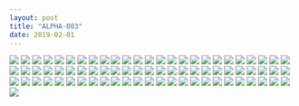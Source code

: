 ```yaml
---
layout: post
title: "ALPHA-003"
date: 2019-02-01
---
```


![](https://raw.githubusercontent.com/congcongjoy/ModelSpace/master/森萝财团/ALPHA/ALPHA-003/honghuatu.net(1).jpg)
![](https://raw.githubusercontent.com/congcongjoy/ModelSpace/master/森萝财团/ALPHA/ALPHA-003/honghuatu.net(2).jpg)
![](https://raw.githubusercontent.com/congcongjoy/ModelSpace/master/森萝财团/ALPHA/ALPHA-003/honghuatu.net(3).jpg)
![](https://raw.githubusercontent.com/congcongjoy/ModelSpace/master/森萝财团/ALPHA/ALPHA-003/honghuatu.net(4).jpg)
![](https://raw.githubusercontent.com/congcongjoy/ModelSpace/master/森萝财团/ALPHA/ALPHA-003/honghuatu.net(5).jpg)
![](https://raw.githubusercontent.com/congcongjoy/ModelSpace/master/森萝财团/ALPHA/ALPHA-003/honghuatu.net(6).jpg)
![](https://raw.githubusercontent.com/congcongjoy/ModelSpace/master/森萝财团/ALPHA/ALPHA-003/honghuatu.net(7).jpg)
![](https://raw.githubusercontent.com/congcongjoy/ModelSpace/master/森萝财团/ALPHA/ALPHA-003/honghuatu.net(8).jpg)
![](https://raw.githubusercontent.com/congcongjoy/ModelSpace/master/森萝财团/ALPHA/ALPHA-003/honghuatu.net(9).jpg)
![](https://raw.githubusercontent.com/congcongjoy/ModelSpace/master/森萝财团/ALPHA/ALPHA-003/honghuatu.net(10).jpg)
![](https://raw.githubusercontent.com/congcongjoy/ModelSpace/master/森萝财团/ALPHA/ALPHA-003/honghuatu.net(11).jpg)
![](https://raw.githubusercontent.com/congcongjoy/ModelSpace/master/森萝财团/ALPHA/ALPHA-003/honghuatu.net(12).jpg)
![](https://raw.githubusercontent.com/congcongjoy/ModelSpace/master/森萝财团/ALPHA/ALPHA-003/honghuatu.net(13).jpg)
![](https://raw.githubusercontent.com/congcongjoy/ModelSpace/master/森萝财团/ALPHA/ALPHA-003/honghuatu.net(14).jpg)
![](https://raw.githubusercontent.com/congcongjoy/ModelSpace/master/森萝财团/ALPHA/ALPHA-003/honghuatu.net(15).jpg)
![](https://raw.githubusercontent.com/congcongjoy/ModelSpace/master/森萝财团/ALPHA/ALPHA-003/honghuatu.net(16).jpg)
![](https://raw.githubusercontent.com/congcongjoy/ModelSpace/master/森萝财团/ALPHA/ALPHA-003/honghuatu.net(17).jpg)
![](https://raw.githubusercontent.com/congcongjoy/ModelSpace/master/森萝财团/ALPHA/ALPHA-003/honghuatu.net(18).jpg)
![](https://raw.githubusercontent.com/congcongjoy/ModelSpace/master/森萝财团/ALPHA/ALPHA-003/honghuatu.net(19).jpg)
![](https://raw.githubusercontent.com/congcongjoy/ModelSpace/master/森萝财团/ALPHA/ALPHA-003/honghuatu.net(20).jpg)
![](https://raw.githubusercontent.com/congcongjoy/ModelSpace/master/森萝财团/ALPHA/ALPHA-003/honghuatu.net(21).jpg)
![](https://raw.githubusercontent.com/congcongjoy/ModelSpace/master/森萝财团/ALPHA/ALPHA-003/honghuatu.net(22).jpg)
![](https://raw.githubusercontent.com/congcongjoy/ModelSpace/master/森萝财团/ALPHA/ALPHA-003/honghuatu.net(23).jpg)
![](https://raw.githubusercontent.com/congcongjoy/ModelSpace/master/森萝财团/ALPHA/ALPHA-003/honghuatu.net(24).jpg)
![](https://raw.githubusercontent.com/congcongjoy/ModelSpace/master/森萝财团/ALPHA/ALPHA-003/honghuatu.net(25).jpg)
![](https://raw.githubusercontent.com/congcongjoy/ModelSpace/master/森萝财团/ALPHA/ALPHA-003/honghuatu.net(26).jpg)
![](https://raw.githubusercontent.com/congcongjoy/ModelSpace/master/森萝财团/ALPHA/ALPHA-003/honghuatu.net(27).jpg)
![](https://raw.githubusercontent.com/congcongjoy/ModelSpace/master/森萝财团/ALPHA/ALPHA-003/honghuatu.net(28).jpg)
![](https://raw.githubusercontent.com/congcongjoy/ModelSpace/master/森萝财团/ALPHA/ALPHA-003/honghuatu.net(29).jpg)
![](https://raw.githubusercontent.com/congcongjoy/ModelSpace/master/森萝财团/ALPHA/ALPHA-003/honghuatu.net(30).jpg)
![](https://raw.githubusercontent.com/congcongjoy/ModelSpace/master/森萝财团/ALPHA/ALPHA-003/honghuatu.net(31).jpg)
![](https://raw.githubusercontent.com/congcongjoy/ModelSpace/master/森萝财团/ALPHA/ALPHA-003/honghuatu.net(32).jpg)
![](https://raw.githubusercontent.com/congcongjoy/ModelSpace/master/森萝财团/ALPHA/ALPHA-003/honghuatu.net(33).jpg)
![](https://raw.githubusercontent.com/congcongjoy/ModelSpace/master/森萝财团/ALPHA/ALPHA-003/honghuatu.net(34).jpg)
![](https://raw.githubusercontent.com/congcongjoy/ModelSpace/master/森萝财团/ALPHA/ALPHA-003/honghuatu.net(35).jpg)
![](https://raw.githubusercontent.com/congcongjoy/ModelSpace/master/森萝财团/ALPHA/ALPHA-003/honghuatu.net(36).jpg)
![](https://raw.githubusercontent.com/congcongjoy/ModelSpace/master/森萝财团/ALPHA/ALPHA-003/honghuatu.net(37).jpg)
![](https://raw.githubusercontent.com/congcongjoy/ModelSpace/master/森萝财团/ALPHA/ALPHA-003/honghuatu.net(38).jpg)
![](https://raw.githubusercontent.com/congcongjoy/ModelSpace/master/森萝财团/ALPHA/ALPHA-003/honghuatu.net(39).jpg)
![](https://raw.githubusercontent.com/congcongjoy/ModelSpace/master/森萝财团/ALPHA/ALPHA-003/honghuatu.net(40).jpg)
![](https://raw.githubusercontent.com/congcongjoy/ModelSpace/master/森萝财团/ALPHA/ALPHA-003/honghuatu.net(41).jpg)
![](https://raw.githubusercontent.com/congcongjoy/ModelSpace/master/森萝财团/ALPHA/ALPHA-003/honghuatu.net(42).jpg)
![](https://raw.githubusercontent.com/congcongjoy/ModelSpace/master/森萝财团/ALPHA/ALPHA-003/honghuatu.net(43).jpg)
![](https://raw.githubusercontent.com/congcongjoy/ModelSpace/master/森萝财团/ALPHA/ALPHA-003/honghuatu.net(44).jpg)
![](https://raw.githubusercontent.com/congcongjoy/ModelSpace/master/森萝财团/ALPHA/ALPHA-003/honghuatu.net(45).jpg)
![](https://raw.githubusercontent.com/congcongjoy/ModelSpace/master/森萝财团/ALPHA/ALPHA-003/honghuatu.net(46).jpg)
![](https://raw.githubusercontent.com/congcongjoy/ModelSpace/master/森萝财团/ALPHA/ALPHA-003/honghuatu.net(47).jpg)
![](https://raw.githubusercontent.com/congcongjoy/ModelSpace/master/森萝财团/ALPHA/ALPHA-003/honghuatu.net(48).jpg)
![](https://raw.githubusercontent.com/congcongjoy/ModelSpace/master/森萝财团/ALPHA/ALPHA-003/honghuatu.net(49).jpg)
![](https://raw.githubusercontent.com/congcongjoy/ModelSpace/master/森萝财团/ALPHA/ALPHA-003/honghuatu.net(50).jpg)
![](https://raw.githubusercontent.com/congcongjoy/ModelSpace/master/森萝财团/ALPHA/ALPHA-003/honghuatu.net(51).jpg)
![](https://raw.githubusercontent.com/congcongjoy/ModelSpace/master/森萝财团/ALPHA/ALPHA-003/honghuatu.net(52).jpg)
![](https://raw.githubusercontent.com/congcongjoy/ModelSpace/master/森萝财团/ALPHA/ALPHA-003/honghuatu.net(53).jpg)
![](https://raw.githubusercontent.com/congcongjoy/ModelSpace/master/森萝财团/ALPHA/ALPHA-003/honghuatu.net(54).jpg)
![](https://raw.githubusercontent.com/congcongjoy/ModelSpace/master/森萝财团/ALPHA/ALPHA-003/honghuatu.net(55).jpg)
![](https://raw.githubusercontent.com/congcongjoy/ModelSpace/master/森萝财团/ALPHA/ALPHA-003/honghuatu.net(56).jpg)
![](https://raw.githubusercontent.com/congcongjoy/ModelSpace/master/森萝财团/ALPHA/ALPHA-003/honghuatu.net(57).jpg)
![](https://raw.githubusercontent.com/congcongjoy/ModelSpace/master/森萝财团/ALPHA/ALPHA-003/honghuatu.net(58).jpg)
![](https://raw.githubusercontent.com/congcongjoy/ModelSpace/master/森萝财团/ALPHA/ALPHA-003/honghuatu.net(59).jpg)
![](https://raw.githubusercontent.com/congcongjoy/ModelSpace/master/森萝财团/ALPHA/ALPHA-003/honghuatu.net(60).jpg)
![](https://raw.githubusercontent.com/congcongjoy/ModelSpace/master/森萝财团/ALPHA/ALPHA-003/honghuatu.net(61).jpg)
![](https://raw.githubusercontent.com/congcongjoy/ModelSpace/master/森萝财团/ALPHA/ALPHA-003/honghuatu.net(62).jpg)
![](https://raw.githubusercontent.com/congcongjoy/ModelSpace/master/森萝财团/ALPHA/ALPHA-003/honghuatu.net(63).jpg)
![](https://raw.githubusercontent.com/congcongjoy/ModelSpace/master/森萝财团/ALPHA/ALPHA-003/honghuatu.net(64).jpg)
![](https://raw.githubusercontent.com/congcongjoy/ModelSpace/master/森萝财团/ALPHA/ALPHA-003/honghuatu.net(65).jpg)
![](https://raw.githubusercontent.com/congcongjoy/ModelSpace/master/森萝财团/ALPHA/ALPHA-003/honghuatu.net(66).jpg)
![](https://raw.githubusercontent.com/congcongjoy/ModelSpace/master/森萝财团/ALPHA/ALPHA-003/honghuatu.net(67).jpg)
![](https://raw.githubusercontent.com/congcongjoy/ModelSpace/master/森萝财团/ALPHA/ALPHA-003/honghuatu.net(68).jpg)
![](https://raw.githubusercontent.com/congcongjoy/ModelSpace/master/森萝财团/ALPHA/ALPHA-003/honghuatu.net(69).jpg)
![](https://raw.githubusercontent.com/congcongjoy/ModelSpace/master/森萝财团/ALPHA/ALPHA-003/honghuatu.net(70).jpg)
![](https://raw.githubusercontent.com/congcongjoy/ModelSpace/master/森萝财团/ALPHA/ALPHA-003/honghuatu.net(71).jpg)
![](https://raw.githubusercontent.com/congcongjoy/ModelSpace/master/森萝财团/ALPHA/ALPHA-003/honghuatu.net(72).jpg)
![](https://raw.githubusercontent.com/congcongjoy/ModelSpace/master/森萝财团/ALPHA/ALPHA-003/honghuatu.net(73).jpg)
![](https://raw.githubusercontent.com/congcongjoy/ModelSpace/master/森萝财团/ALPHA/ALPHA-003/honghuatu.net(74).jpg)
![](https://raw.githubusercontent.com/congcongjoy/ModelSpace/master/森萝财团/ALPHA/ALPHA-003/honghuatu.net(75).jpg)
![](https://raw.githubusercontent.com/congcongjoy/ModelSpace/master/森萝财团/ALPHA/ALPHA-003/honghuatu.net(76).jpg)